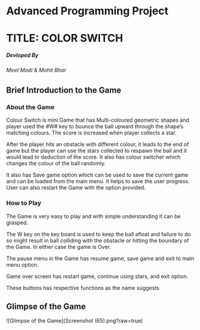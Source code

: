 # Advanced Programming Project
# TITLE: COLOR SWITCH

##### Devloped By
###### Meet Modi & Mohit Bhar

## Brief Introduction to the Game

### About the Game

Colour Switch is  mini Game that has Multi-coloured geometric shapes and player used the #W# key to bounce the ball upward through the shape’s matching colours. The score is increased when player collects a star.

After the player hits an obstacle with different colour, it leads to the end of game but the player can use the stars collected to respawn the ball and it would lead to deduction of the score. It also has colour switcher which changes the colour of the ball randomly. 

It also has Save game option which can be used to save the current game and can be loaded from the main menu. It helps to save the user progress. User can also restart the Game with the option provided.

### How to Play

The Game is very easy to play and with simple understanding it can be grasped. 

The W key on the key board is used to keep the ball afloat and failure to do so might result in ball colliding with the obstacle or hitting the boundary of the Game. In either case the game is Over.

The pause menu in the Game has resume game, save game and  exit to main menu option.

Game over screen has restart game, continue using stars, and exit option.

These buttons has respective functions as the name suggests 

## Glimpse of the Game

![Glimpse of the Game](Screenshot (65).png?raw=true)


